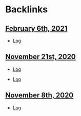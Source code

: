 
# Backlinks
## [February 6th, 2021](<February 6th, 2021.md>)
- [Log](<Log.md>)

## [November 21st, 2020](<November 21st, 2020.md>)
- [Log](<Log.md>)

- [Log](<Log.md>)

## [November 8th, 2020](<November 8th, 2020.md>)
- [Log](<Log.md>)

